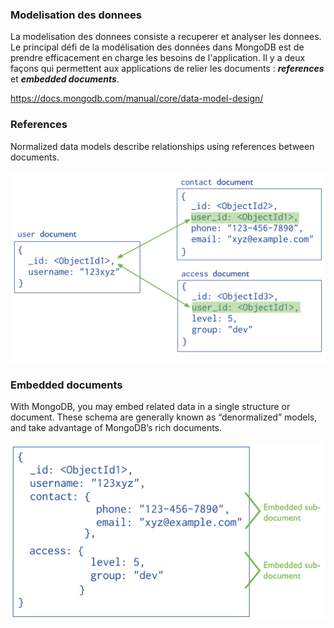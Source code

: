 ### Modelisation des donnees ###

La modelisation des donnees consiste a recuperer et analyser les donnees. Le principal défi de la modélisation des données dans MongoDB est de prendre efficacement en charge les besoins de l'application. Il y a deux façons qui permettent aux applications de relier les documents : ***references*** et ***embedded documents***.

https://docs.mongodb.com/manual/core/data-model-design/

### References ###

Normalized data models describe relationships using references between documents.

![alt tag](https://github.com/CollegeBoreal/INF1069-201-18H-02/blob/master/semaine06/data-model-normalized.PNG)



### Embedded documents ###

With MongoDB, you may embed related data in a single structure or document. These schema are generally known as “denormalized” models, and take advantage of MongoDB’s rich documents.

![alt tag](https://github.com/CollegeBoreal/INF1069-201-18H-02/blob/master/semaine06/datamodeldenormalized.PNG)
